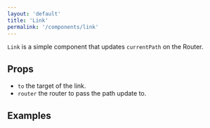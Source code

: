 ```yaml
---
layout: 'default'
title: 'Link'
permalink: '/components/link'
---
```

`Link` is a simple component that updates `currentPath` on the Router.

## Props

 - `to` the target of the link.
 - `router` the router to pass the path update to.

## Examples
